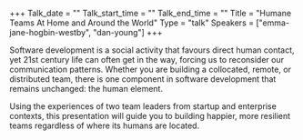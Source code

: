 +++
Talk_date = ""
Talk_start_time = ""
Talk_end_time = ""
Title = "Humane Teams At Home and Around the World"
Type = "talk"
Speakers = ["emma-jane-hogbin-westby", "dan-young"]
+++

Software development is a social activity that favours direct human contact, yet 21st century life can often get in the way, forcing us to reconsider our communication patterns. Whether you are building a collocated, remote, or distributed team, there is one component in software development that remains unchanged: the human element. 

Using the experiences of two team leaders from startup and enterprise contexts, this presentation will guide you to building happier, more resilient teams regardless of where its humans are located. 
